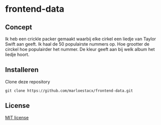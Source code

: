 # frontend-data

## Concept
Ik heb een crickle packer gemaakt waarbij elke cirkel een liedje van Taylor Swift aan geeft. Ik haal de 50 populairste nummers op. Hoe grootter de circkel hoe populairder het nummer. De kleur geeft aan bij welk album het liedje hoort.

## Installeren

Clone deze repository
```
git clone https://github.com/marloestacx/frontend-data.git
```

## License

<a href="https://github.com/marloestacx/functional-programming/blob/main/LICENSE"> MIT license </a>

